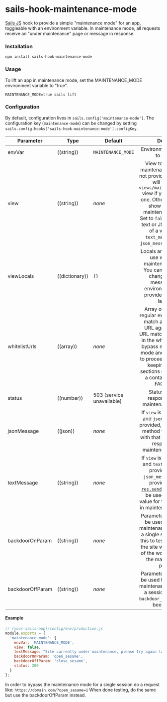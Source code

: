 # sails-hook-maintenance-mode

[Sails JS](http://sailsjs.org) hook to provide a simple "maintenance mode" for an app, toggleable with an environment variable.  In maintenance mode, all requests receive an "under maintenance" page or message in response.

### Installation

`npm install sails-hook-maintenance-mode`

### Usage

To lift an app in maintenance mode, set the MAINTENANCE_MODE environment variable to "true".

```
MAINTENANCE_MODE=true sails lift
```

### Configuration

By default, configuration lives in `sails.config['maintenance-mode']`.  The configuration key (`maintenance-mode`) can be changed by setting `sails.config.hooks['sails-hook-maintenance-mode'].configKey`.

Parameter      | Type                | Default | Details
-------------- | ------------------- | ------- | :---------------------------------:
envVar        | ((string)) | `MAINTENANCE_MODE` | Environment variable to check
view | ((string)) | _none_ | View to display in maintenance mode.  If not provided, the hook will use the `views/maintenance.ejs` view if your app has one.  Otherwise, it will show a default maintenance page.  Set to `false` to display text or JSON instead of a view (see `text_message` and `json_message` options)
viewLocals | ((dictionary)) | `{}` | Locals and options to use with your maintenance view.  You can use this to change up the message per environment, or to provide a different layout.
whitelistUrls | ((array)) | _none_ | Array of strings or regular expressions to match a requested URL against.  If the URL matches anything in the whitelist, it will bypass maintenance mode and be allowed to proceed.  Useful for keeping certain sections of a site (like a contact page or FAQ) live.
status | ((number)) | 503 (service unavailable) | Status code to respond with in maintenance mode.
jsonMessage | ((json)) | _none_ | If `view` is set to `false` and `json_message` is provided, the [`res.json`](http://sailsjs.org/documentation/reference/response-res/res-json) method will be used with that value for the response in maintenance mode.
textMessage | ((string)) | _none_ | If `view` is set to `false` and `text_message` is provided (and `json_message` is _not_ provided), the [`res.send`](http://sailsjs.org/documentation/reference/response-res/res-send) method will be used with that value for the response in maintenance mode.
backdoorOnParam    | ((string)) | _none_ | Parameter which can be used to unlock maintenance mode for a single session.  Use this to test updates to the site while the rest of the world still sees the maintenance page.
backdoorOffParam    | ((string)) | _none_ | Parameter which can be used to re-instate maintenance mode for a session after the `backdoor_on_param` has been used.

#### Example

```javascript
// [your-sails-app]/config/env/production.js
module.exports = {
  'maintenance-mode': {
    envVar: 'MAINTENANCE_MODE',
    view: false,
    textMessage: "Site currently under maintenance, please try again later.",
    backdoorOnParam: 'open_sesame',
    backdoorOffParam: 'close_sesame',
    status: 200
  }
};

```

In order to bypass the mainteinance mode for a single session do a request like:
`https://domain.com/?open_sesame=1`
When done testing, do the same but use the backdoorOffParam instead. 
